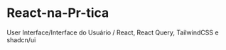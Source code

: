 # React-na-Pr-tica
User Interface/Interface do Usuário / React, React Query, TailwindCSS e shadcn/ui
